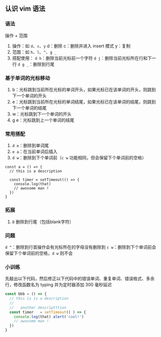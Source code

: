 ## 认识 vim 语法

### 语法
  操作 + 范围
  1. 操作：如 `d`、`c`、`y`
    d：删除
    c：删除并进入 insert 模式
    y：复制
  2. 范围：如 `h`、`l`、`^`、`g _`
  3. 搭配使用：
    `d h`：删除当前光标前一个字符
    `d j`：删除当前光标所在行和下一行
    `d g _`：删除到行尾

### 基于单词的光标移动

  1. b：光标跳到当前所在光标的单词开头，如果光标已在该单词的开头，则跳到下一个单词的开头
  2. e：光标跳到当前所在光标的单词结尾，如果光标已在该单词的结尾，则跳到下一个单词的结尾
  3. w：光标跳到下一个单词的开头
  4. g e：光标跳到上一个单词的结尾

### 常用搭配

  1. `d e`：删除到单词尾
  2. `e a`：在当前单词后插入
  3. `d w`：删除到下个单词前（`c w` 功能相同，但会保留下个单词前的空格）

```
const a = () => {
  // this is a description
             
  const timer = setTimeout(() => {
    console.log(that)
    // awosome man !
  })
}
```

### 拓展

1. `D` 删除到行尾（包括blank字符）

### 问题
`d ^`：删除到行首操作会有光标所在的字母没有删除到
`c w`：删除到下个单词前会保留下个单词前的空格，`d w` 则不会

### 小训练
先敲出以下代码，然后修正以下代码中的错误单词、重复单词、错误格式、多余行，修改函数名为 typing 并为定时器添加 300 毫秒延迟
```js
const bbb = () => {
  // this is is a description
  //
  //   another descriptttion 
  const timer   = setTimeout(( ) => {
    console.log(that) alert('cool!')
    // awosome man !
  })
}
```